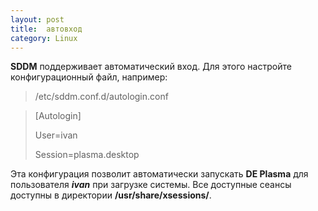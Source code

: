 ```yaml
---
layout: post
title:  автовход
category: Linux
---
```



**SDDM** поддерживает автоматический вход. Для этого настройте конфигурационный файл, например:

>/etc/sddm.conf.d/autologin.conf

>[Autologin]
> 
>User=ivan
> 
>Session=plasma.desktop

 Эта конфигурация позволит автоматически запускать **DE Plasma** для пользователя ***ivan*** при 
 загрузке 
 системы. Все доступные сеансы доступны в директории **/usr/share/xsessions/**. 